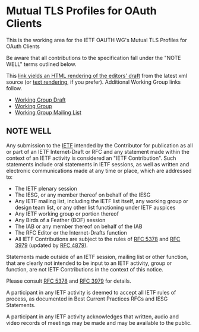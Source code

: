 # Mutual TLS Profiles for OAuth Clients

This is the working area for the IETF OAUTH WG's Mutual TLS Profiles for OAuth Clients

Be aware that all contributions to the specification fall under the "NOTE WELL"
terms outlined below.

This [link yields an HTML rendering of the editors' draft](https://xml2rfc.tools.ietf.org/cgi-bin/xml2rfc.cgi?input=&url=https%3A%2F%2Fraw.githubusercontent.com%2Fietf-oauth-mtls%2Fi-d%2Fmaster%2Fdraft-ietf-oauth-mtls.xml&modeAsFormat=html%2Fascii&type=ascii&Submit=Submit) from the latest xml source (or [text rendering](https://xml2rfc.tools.ietf.org/cgi-bin/xml2rfc.cgi?input=&url=https%3A%2F%2Fraw.githubusercontent.com%2Fietf-oauth-mtls%2Fi-d%2Fmaster%2Fdraft-ietf-oauth-mtls.xml&modeAsFormat=txt%2Fascii&type=ascii&Submit=Submit), if you prefer). Additional Working Group links follow.

* [Working Group Draft](https://tools.ietf.org/html/draft-ietf-oauth-mtls)
* [Working Group](https://datatracker.ietf.org/wg/oauth)
* [Working Group Mailing List](https://www.ietf.org/mailman/listinfo/OAUTH)


## NOTE WELL

Any submission to the [IETF](https://www.ietf.org/) intended by the Contributor
for publication as all or part of an IETF Internet-Draft or RFC and any
statement made within the context of an IETF activity is considered an "IETF
Contribution". Such statements include oral statements in IETF sessions, as
well as written and electronic communications made at any time or place, which
are addressed to:

 * The IETF plenary session
 * The IESG, or any member thereof on behalf of the IESG
 * Any IETF mailing list, including the IETF list itself, any working group
   or design team list, or any other list functioning under IETF auspices
 * Any IETF working group or portion thereof
 * Any Birds of a Feather (BOF) session
 * The IAB or any member thereof on behalf of the IAB
 * The RFC Editor or the Internet-Drafts function
 * All IETF Contributions are subject to the rules of
   [RFC 5378](https://tools.ietf.org/html/rfc5378) and
   [RFC 3979](https://tools.ietf.org/html/rfc3979)
   (updated by [RFC 4879](https://tools.ietf.org/html/rfc4879)).

Statements made outside of an IETF session, mailing list or other function,
that are clearly not intended to be input to an IETF activity, group or
function, are not IETF Contributions in the context of this notice.

Please consult [RFC 5378](https://tools.ietf.org/html/rfc5378) and [RFC
3979](https://tools.ietf.org/html/rfc3979) for details.

A participant in any IETF activity is deemed to accept all IETF rules of
process, as documented in Best Current Practices RFCs and IESG Statements.

A participant in any IETF activity acknowledges that written, audio and video
records of meetings may be made and may be available to the public.
